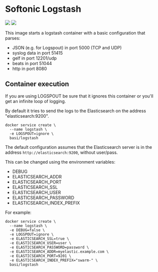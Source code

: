 # Softonic Logstash

[![](https://images.microbadger.com/badges/image/basi/logstash.svg)](https://microbadger.com/images/basi/logstash "Get your own image badge on microbadger.com")
[![](https://images.microbadger.com/badges/version/basi/logstash.svg)](https://microbadger.com/images/basi/logstash "Get your own version badge on microbadger.com")

This image starts a logstash container with a basic configuration that parses:
 
- JSON (e.g. for Logspout) in port 5000 (TCP and UDP)
- syslog data in port 51415
- gelf in port 12201/udp
- beats in port 51044
- http in port 8080

## Container execution

If you are using LOGSPOUT be sure that it ignores this container or you'll get an infinite loop of logging.

By default it tries to send the logs to the Elasticsearch on the address "elasticsearch:9200".

    docker service create \
      --name logstash \
      -e LOGSPOUT=ignore \
      basi/logstash

The default configuration assumes that the Elasticsearch server is in the address ```http://elasticsearch:9200```, without user/pass.

This can be changed using the environment variables:

- DEBUG
- ELASTICSEARCH_ADDR
- ELASTICSEARCH_PORT
- ELASTICSEARCH_SSL
- ELASTICSEARCH_USER
- ELASTICSEARCH_PASSWORD
- ELASTICSEARCH_INDEX_PREFIX

For example:

    docker service create \
      --name logstash \
      -e DEBUG=false \
      -e LOGSPOUT=ignore \
      -e ELASTICSEARCH_SSL=true \
      -e ELASTICSEARCH_USER=user \
      -e ELASTICSEARCH_PASSWORD=password \
      -e ELASTICSEARCH_ADDR=myelastic.example.com \
      -e ELASTICSEARCH_PORT=9201 \
      -e ELASTICSEARCH_INDEX_PREFIX="swarm-" \
      basi/logstash

